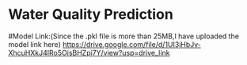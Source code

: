 # Water Quality Prediction



#Model Link:(Since the .pkl file is more than 25MB,I have uploaded the model link here)
https://drive.google.com/file/d/1UI3jHbJv-XhcuHXkJ4IRo5OisBHZpi7Y/view?usp=drive_link

